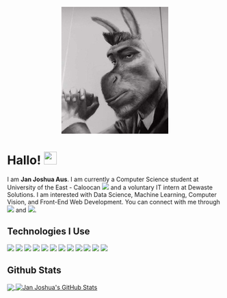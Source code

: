 <p align="center">
  <img src="https://github.com/spoodzxs2345/spoodzxs2345/blob/main/a%20cool%20picture.jpg">
</p>

# Hallo! <img src="https://raw.githubusercontent.com/MartinHeinz/MartinHeinz/master/wave.gif" width="30px" height="30px" />
I am <b>Jan Joshua Aus</b>. I am currently a Computer Science student at University of the East - Caloocan <img src="https://seeklogo.com/images/U/university-of-the-east-logo-CED9100C40-seeklogo.com.gif" width=20px> and a voluntary IT intern at Dewaste Solutions. I am interested with Data Science, Machine Learning, Computer Vision, and Front-End Web Development. You can connect with me through <a href="https://www.linkedin.com/in/jan-joshua-aus/"><img src="https://seeklogo.com/images/L/linkedin-icon-logo-05B2880899-seeklogo.com.png" width="20px"></a> and <a href="https://web.facebook.com/janjoshua.camaraaus"><img src="https://seeklogo.com/images/F/facebook-logo-C64946D6D2-seeklogo.com.png" width="20px"></a>.

## Technologies I Use
![](https://img.shields.io/badge/Code-Python-informational?style=flat&logo=python&logoColor=white&color=2bbc8a)
![](https://img.shields.io/badge/Code-HTML-informational?style=flat&logo=html5&logoColor=white&color=2bbc8a)
![](https://img.shields.io/badge/Code-CSS3-informational?style=flat&logo=css3&logoColor=white&color=2bbc8a)
![](https://img.shields.io/badge/Code-Bootstrap4-informational?style=flat&logo=bootstrap&logoColor=white&color=2bbc8a)
![](https://img.shields.io/badge/Tools-VSCode-informational?style=flat&logo=visualstudiocode&logoColor=white&color=2bbc8a)
![](https://img.shields.io/badge/Tools-Anaconda-informational?style=flat&logo=anaconda&logoColor=white&color=2bbc8a)
![](https://img.shields.io/badge/Tools-GoogleColab-informational?style=flat&logo=googlecolab&logoColor=white&color=2bbc8a)
![](https://img.shields.io/badge/Database-MySQL-informational?style=flat&logo=mysql&logoColor=white&color=2bbc8a)
![](https://img.shields.io/badge/AI-OpenCV-informational?style=flat&logo=opencv&logoColor=white&color=2bbc8a)
![](https://img.shields.io/badge/AI-Pandas-informational?style=flat&logo=pandas&logoColor=white&color=2bbc8a)
![](https://img.shields.io/badge/AI-Tensorflow-informational?style=flat&logo=tensorflow&logoColor=white&color=2bbc8a)
![](https://img.shields.io/badge/AI-ScikitLearn-informational?style=flat&logo=scikitlearn&logoColor=white&color=2bbc8a)

## Github Stats
<a href="https://github.com/spoodzxs2345/spoodzxs2345">
  <img align="center" src="https://github-readme-stats.vercel.app/api/top-langs/?username=spoodzxs2345&title_color=ffffff&text_color=c9cacc&icon_color=2bbc8a&bg_color=1d1f21&" />
</a>
<a href="https://github.com/spoodzxs2345/spoodzxs2345">
  <img align="center" src="https://github-readme-stats.vercel.app/api?username=spoodzxs2345&show_icons=true&line_height=40&count_private=true&title_color=ffffff&text_color=c9cacc&icon_color=2bbc8a&bg_color=1d1f21" alt="Jan Joshua's GitHub Stats" />
</a>
